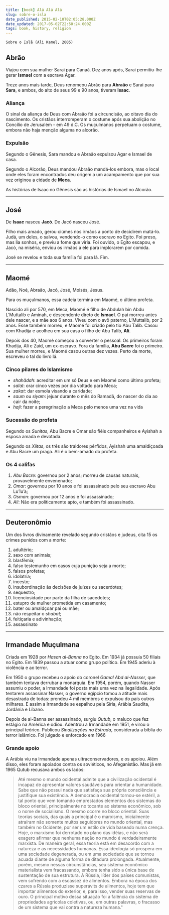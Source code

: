 ```yaml
---
title: [book] Alá Alá Alá
slug: sobre-o-isla
date_published: 2015-02-10T02:05:28.000Z
date_updated: 2017-05-02T22:50:24.000Z
tags: book, history, religion
---
```


    Sobre o Islã (Ali Kamel, 2005)


## Abrão

Viajou com sua mulher Sarai para Canaã. Dez anos após, Sarai permitiu-lhe gerar **Ismael** com a escrava Agar.

Treze anos mais tarde, Deus renomeou Abrão para **Abraão** e Sarai para **Sara**, e ambos, do alto de seus 99 e 90 anos, tiveram **Isaac**.

### Aliança

O sinal da aliança de Deus com Abraão foi a circuncisão, ao oitavo dia do nascimento. Os cristãos interromperam o costume após sua abolição no Concílio de Jerusalém - em 49 d.C. Os muçulmanos perpetuam o costume, embora não haja menção alguma no alcorão.

### Expulsão

Segundo o Gênesis, Sara mandou e Abraão expulsou Agar e Ismael de casa.

Segundo o Alcorão, Deus mandou Abraão mandá-los embora, mas o local onde eles foram encontrados deu origem a um acampamento que por sua vez originou a cidade de **Meca**.

As histórias de Isaac no Gênesis são as histórias de Ismael no Alcorão.

---

## José

De **Isaac** nasceu **Jacó**. De Jacó nasceu José.

Filho mais amado, gerou ciúmes nos irmãos a ponto de decidirem matá-lo. Judá, um deles, o salvou, vendendo-o como escravo no Egito. Foi preso, mas lia sonhos, e previu a fome que viria. Foi ouvido, o Egito escapou, e Jacó, na miséria, enviou os irmãos a ele para implorarem por comida.

José se revelou e toda sua família foi para lá. Fim.

---

## Maomé

Adão, Noé, Abraão, Jacó, José, Moisés, Jesus.

Para os muçulmanos, essa cadeia termina em Maomé, o último profeta.

Nascido ali por 570, em Meca, Maomé é filho de Abdulah bin Abdu L’Muttalib e Aminah, e descendente direto de **Ismael**. O pai morreu antes dele nascer, e a mãe aos 6 anos. Viveu com o avô paterno, L’Muttalib, por 2 anos. Esse também morreu, e Maomé foi criado pelo tio Abu Talib. Casou com Khadija e acolheu em sua casa o filho de Abu Talib, **Ali**.

Depois dos 40, Maomé começou a converter o pessoal. Os primeiros foram Khadija, Ali e Zaid, um ex-escravo. Fora da família, **Abu Bacre** foi o primeiro. Sua mulher morreu, e Maomé casou outras dez vezes. Perto da morte, escreveu o tal do livro lá.

### Cinco pilares do Islamismo

- *shahãdah*: acreditar em um só Deus e em Maomé como último profeta;
- *salat*: orar cinco vezes por dia voltado para Meca;
- *zakat*: dar esmola visando a caridade;
- *saum* ou *siyam*: jejuar durante o mês do Ramadã, do nascer do dia ao cair da noite;
- *haji*: fazer a peregrinação a Meca pelo menos uma vez na vida

### Sucessão do profeta

Segundo os *Sunitas*, Abu Bacre e Omar são fiéis companheiros e Ayishah a esposa amada e devotada.

Segundo os *Xiitas*, os três são traidores pérfidos, Ayishah uma amaldiçoada e Abu Bacre um praga. Ali é o bem-amado do profeta.

### Os 4 califas

1. *Abu Bacre*: governou por 2 anos; morreu de causas naturais, provavelmente envenenado;
2. *Omar*: governou por 10 anos e foi assassinado pelo seu escravo Abu Lu’lu’a;
3. *Osman*: governou por 12 anos e foi assassinado;
4. *Ali*: Não era politicamente apto, e também foi assassinado.

---

## Deuteronômio

Um dos livros divinamente revelado segundo cristãos e judeus, cita 15 os crimes punidos com a morte:

1. adultério;
2. sexo com animais;
3. blasfêmia;
4. falso testemunho em casos cuja punição seja a morte;
5. falsos profetas;
6. idolatria;
7. incesto;
8. insubordinação às decisões de juízes ou sacerdotes;
9. sequestro;
10. licenciosidade por parte da filha de sacedotes;
11. estupro de mulher prometida em casamento;
12. bater ou amaldçoar pai ou mãe;
13. não respeitar o *shabat*;
14. feitiçaria e adivinhação;
15. assassinato

---

## Irmandade Muçulmana

Criada em 1928 por *Hasan al-Banna* no Egito. Em 1934 já possuía 50 filiais no Egito. Em 1939 passou a atuar como grupo político. Em 1945 aderiu à violência e ao terror.

Em 1950 o grupo recebeu o apoio do coronel *Gamal Abd al-Nasser*, que também tentava derrubar a monarquia. Em 1954, porém, quando Nasser assumiu o poder, a Irmandade foi posta mais uma vez na ilegalidade. Após tentarem assassinar Nasser, o governo egípcio tomou a atitude mais desastrada de todas: prendeu 4 mil membros e expulsou do país outros milhares. E assim a Irmandade se espalhou pela Síria, Arábia Saudita, Jordânia e Líbano.

Depois de al-Banna ser assassinado, surgiu *Qutub*, o maluco que fez estágio na América e odiou. Adentrou a Irmandade em 1951, e virou o principal teórico. Publicou *Sinalizações na Estrada*, considerada a bíblia do terror islâmico. Foi julgado e enforcado em 1966

### Grande apoio

A Arábia viu na Irmandade apenas ultraconservadores, e os apoiou. Além disso, eles foram apoiados contra os soviéticos, no Afeganistão. Mas já em 1965 Qutub recusava ambos os lados:

> Até mesmo o mundo ocidental admite que a civilização ocidental é incapaz de apresentar valores saudáveis para orientar a humanidade. Sabe que não possui nada que satisfaça sua própria consciência e justifique sua existência. A democracia ocidental tornou-se estéril, a tal ponto que vem tomando emprestados elementos dos sistemas do bloco oriental, principalmente no tocante ao sistema econômico, sob o nome de socialismo. O mesmo ocorre no bloco oriental. Suas teorias sociais, das quais a principal é o marxismo, inicialmente atraíram não somente muitos seguidores no mundo oriental, mas também no Ocidente, por ser um estilo de vida baseado numa crença. Hoje, o marxismo foi derrotado no plano das idéias, e não será exagero afirmar que nenhuma nação no mundo é verdadeiramente marxista. De maneira geral, essa teoria está em desacordo com a natureza e as necessidades humanas. Essa ideologia só prospera em uma sociedade degenerada, ou em uma sociedade que se tornou acuada diante de alguma forma de ditadura prolongada. Atualmente, porém, mesmo nessas circunstâncias, seu sistema econômico materialista vem fracassando, embora tenha sido a única base de sustentação de sua estrutura. A Rússia, líder dos países comunistas, vem sofrendo com a escassez de alimentos. Embora na época dos czares a Rússia produzisse superávits de alimentos, hoje tem que importar alimentos do exterior, e, para isso, vender suas reservas de ouro. O principal motivo dessa situação foi a falência do sistema de propriedades agrícolas coletivas, ou, em outras palavras, o fracasso de um sistema que vai contra a natureza humana."
